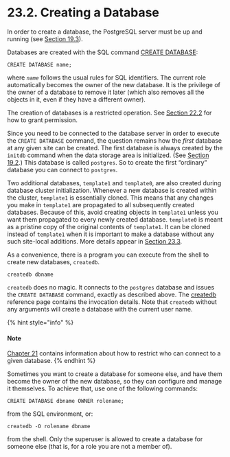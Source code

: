 # 23.2. Creating a Database

In order to create a database, the PostgreSQL server must be up and running (see [Section 19.3](https://www.postgresql.org/docs/15/server-start.html)).

Databases are created with the SQL command [CREATE DATABASE](https://www.postgresql.org/docs/15/sql-createdatabase.html):

```
CREATE DATABASE name;
```

where _`name`_ follows the usual rules for SQL identifiers. The current role automatically becomes the owner of the new database. It is the privilege of the owner of a database to remove it later (which also removes all the objects in it, even if they have a different owner).

The creation of databases is a restricted operation. See [Section 22.2](https://www.postgresql.org/docs/15/role-attributes.html) for how to grant permission.

Since you need to be connected to the database server in order to execute the `CREATE DATABASE` command, the question remains how the _first_ database at any given site can be created. The first database is always created by the `initdb` command when the data storage area is initialized. (See [Section 19.2](https://www.postgresql.org/docs/15/creating-cluster.html).) This database is called `postgres`. So to create the first “ordinary” database you can connect to `postgres`.

Two additional databases, `template1` and `template0`, are also created during database cluster initialization. Whenever a new database is created within the cluster, `template1` is essentially cloned. This means that any changes you make in `template1` are propagated to all subsequently created databases. Because of this, avoid creating objects in `template1` unless you want them propagated to every newly created database. `template0` is meant as a pristine copy of the original contents of `template1`. It can be cloned instead of `template1` when it is important to make a database without any such site-local additions. More details appear in [Section 23.3](https://www.postgresql.org/docs/15/manage-ag-templatedbs.html).

As a convenience, there is a program you can execute from the shell to create new databases, `createdb`.

```
createdb dbname
```

`createdb` does no magic. It connects to the `postgres` database and issues the `CREATE DATABASE` command, exactly as described above. The [createdb](https://www.postgresql.org/docs/15/app-createdb.html) reference page contains the invocation details. Note that `createdb` without any arguments will create a database with the current user name.

{% hint style="info" %}
#### Note

[Chapter 21](https://www.postgresql.org/docs/15/client-authentication.html) contains information about how to restrict who can connect to a given database.
{% endhint %}

Sometimes you want to create a database for someone else, and have them become the owner of the new database, so they can configure and manage it themselves. To achieve that, use one of the following commands:

```
CREATE DATABASE dbname OWNER rolename;
```

from the SQL environment, or:

```
createdb -O rolename dbname
```

from the shell. Only the superuser is allowed to create a database for someone else (that is, for a role you are not a member of).
